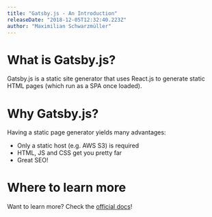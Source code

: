 ```yaml
---
title: "Gatsby.js - An Introduction"
releaseDate: "2018-12-05T12:32:40.223Z"
author: "Maximilian Schwarzmüller"
---
```

# What is Gatsby.js?
Gatsby.js is a static site generator that uses React.js to generate static HTML pages (which run as a SPA once loaded).

# Why Gatsby.js?
Having a static page generator yields many advantages:

- Only a static host (e.g. AWS S3) is required
- HTML, JS and CSS get you pretty far
- Great SEO!

# Where to learn more
Want to learn more? Check the [official docs](https://gatsbyjs.org)!
